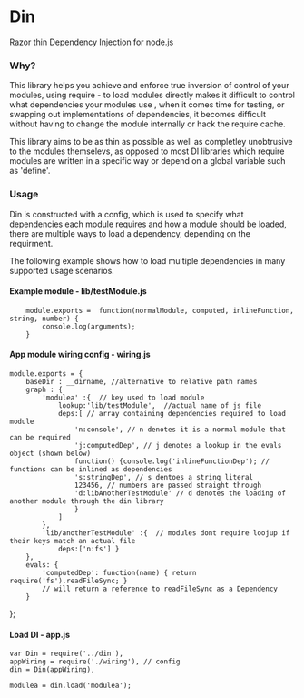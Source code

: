 # Din
Razor thin Dependency Injection for node.js

### Why?
This library helps you achieve and enforce true inversion of control of your modules, using require - to load modules directly makes it difficult to control what dependencies your modules use , when it comes time for testing, or swapping out implementations of dependencies, it becomes difficult without having to change the module internally or hack the require cache.

This library aims to be as thin as possible as well as completley unobtrusive to the modules themselevs, as opposed to most DI libraries which require modules are written in a specific way or depend on a global variable such as 'define'.

### Usage
Din is constructed with a config, which is used to specify what dependencies each module requires and how a module should be loaded, there are multiple ways to load a dependency, depending on the requirment.


The following example shows how to load multiple dependencies in many supported usage scenarios.

#### Example module - lib/testModule.js
        module.exports =  function(normalModule, computed, inlineFunction, string, number) {
            console.log(arguments);
        }


#### App module wiring config - wiring.js

    module.exports = {
        baseDir : __dirname, //alternative to relative path names
        graph : {
            'modulea' :{  // key used to load module
                lookup:'lib/testModule',  //actual name of js file
                deps:[ // array containing dependencies required to load module
                    'n:console', // n denotes it is a normal module that can be required
                    'j:computedDep', // j denotes a lookup in the evals object (shown below)
                    function() {console.log('inlineFunctionDep'); // functions can be inlined as dependencies
                    's:stringDep', // s dentoes a string literal
                    123456, // numbers are passed straight through
                    'd:libAnotherTestModule' // d denotes the loading of another module through the din library
                    }
                ]
            },
            'lib/anotherTestModule' :{  // modules dont require loojup if their keys match an actual file
                deps:['n:fs'] }
        },
        evals: {
            'computedDep': function(name) { return require('fs').readFileSync; }
            // will return a reference to readFileSync as a Dependency
        }
};

#### Load DI - app.js

    var Din = require('../din'),
    appWiring = require('./wiring'), // config
    din = Din(appWiring),

    modulea = din.load('modulea');



